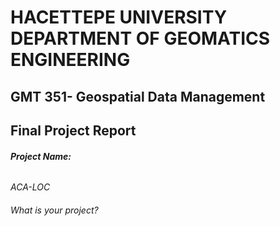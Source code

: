 # **HACETTEPE UNIVERSITY DEPARTMENT OF GEOMATICS ENGINEERING**
## **GMT 351- Geospatial Data Management**
## **Final Project Report**

###### **Project Name:** 
*ACA-LOC*

###### What is your project?

